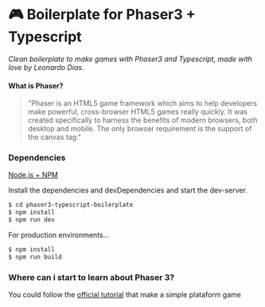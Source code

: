 # 🎮 Boilerplate for Phaser3 + Typescript
 
 _Clean boilerplate to make games with Phaser3 and Typescript, made with love by Leonardo Dias._
 
#### What is Phaser?
>"Phaser is an HTML5 game framework which aims to help developers make powerful, cross-browser HTML5 games really quickly. It was created specifically to harness the benefits of modern browsers, both desktop and mobile. The only browser requirement is the support of the canvas tag."

### Dependencies

[Node.js + NPM](https://nodejs.org/)

Install the dependencies and devDependencies and start the dev-server.

```sh
$ cd phaser3-typescript-boilerplate
$ npm install
$ npm run dev
```

For production environments...

```sh
$ npm install
$ npm run build
```

### Where can i start to learn about Phaser 3?
You could follow the [official tutorial](http://phaser.io/tutorials/making-your-first-phaser-3-game) that make a simple plataform game
